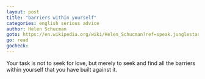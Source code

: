 ```yaml
---
layout: post
title: "barriers within yourself"
categories: english serious advice
author: Helen Schucman
goto: https://en.wikipedia.org/wiki/Helen_Schucman?ref=speak.junglestar.org
go: read
gocheck:
---
```

Your task is not to seek for love, but merely to seek and find all the barriers within yourself that you have built against it.
